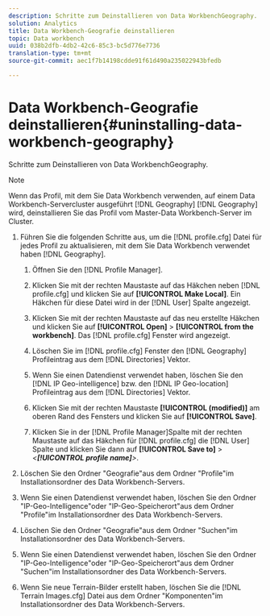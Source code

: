 ```yaml
---
description: Schritte zum Deinstallieren von Data WorkbenchGeography.
solution: Analytics
title: Data Workbench-Geografie deinstallieren
topic: Data workbench
uuid: 038b2dfb-4db2-42c6-85c3-bc5d776e7736
translation-type: tm+mt
source-git-commit: aec1f7b14198cdde91f61d490a235022943bfedb

---
```



# Data Workbench-Geografie deinstallieren{#uninstalling-data-workbench-geography}

Schritte zum Deinstallieren von Data WorkbenchGeography.

>[!NOTE]
>
>Wenn das Profil, mit dem Sie Data Workbench verwenden, auf einem Data Workbench-Servercluster ausgeführt [!DNL Geography] [!DNL Geography] wird, deinstallieren Sie das Profil vom Master-Data Workbench-Server im Cluster.

1. Führen Sie die folgenden Schritte aus, um die [!DNL profile.cfg] Datei für jedes Profil zu aktualisieren, mit dem Sie Data Workbench verwendet haben [!DNL Geography].

   1. Öffnen Sie den [!DNL Profile Manager].
   1. Klicken Sie mit der rechten Maustaste auf das Häkchen neben [!DNL profile.cfg] und klicken Sie auf **[!UICONTROL Make Local]**. Ein Häkchen für diese Datei wird in der [!DNL User] Spalte angezeigt.

   1. Klicken Sie mit der rechten Maustaste auf das neu erstellte Häkchen und klicken Sie auf **[!UICONTROL Open]** > **[!UICONTROL from the workbench]**. Das [!DNL profile.cfg] Fenster wird angezeigt.

   1. Löschen Sie im [!DNL profile.cfg] Fenster den [!DNL Geography] Profileintrag aus dem [!DNL Directories] Vektor.

   1. Wenn Sie einen Datendienst verwendet haben, löschen Sie den [!DNL IP Geo-intelligence] bzw. den [!DNL IP Geo-location] Profileintrag aus dem [!DNL Directories] Vektor.

   1. Klicken Sie mit der rechten Maustaste **[!UICONTROL (modified)]** am oberen Rand des Fensters und klicken Sie auf **[!UICONTROL Save]**.

   1. Klicken Sie in der [!DNL Profile Manager]Spalte mit der rechten Maustaste auf das Häkchen für [!DNL profile.cfg] die [!DNL User] Spalte und klicken Sie dann auf **[!UICONTROL Save to]** > *&lt;**[!UICONTROL profile name]**>*.

1. Löschen Sie den Ordner &quot;Geografie&quot;aus dem Ordner &quot;Profile&quot;im Installationsordner des Data Workbench-Servers.
1. Wenn Sie einen Datendienst verwendet haben, löschen Sie den Ordner &quot;IP-Geo-Intelligence&quot;oder &quot;IP-Geo-Speicherort&quot;aus dem Ordner &quot;Profile&quot;im Installationsordner des Data Workbench-Servers.
1. Löschen Sie den Ordner &quot;Geografie&quot;aus dem Ordner &quot;Suchen&quot;im Installationsordner des Data Workbench-Servers.
1. Wenn Sie einen Datendienst verwendet haben, löschen Sie den Ordner &quot;IP-Geo-Intelligence&quot;oder &quot;IP-Geo-Speicherort&quot;aus dem Ordner &quot;Suchen&quot;im Installationsordner des Data Workbench-Servers.
1. Wenn Sie neue Terrain-Bilder erstellt haben, löschen Sie die [!DNL Terrain Images.cfg] Datei aus dem Ordner &quot;Komponenten&quot;im Installationsordner des Data Workbench-Servers.
